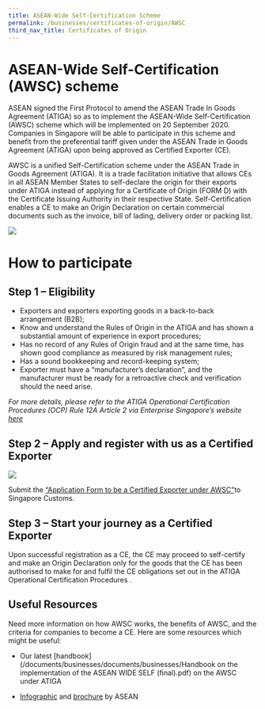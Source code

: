 ```yaml
---
title: ASEAN-Wide Self-Certification Scheme
permalink: /businesses/certificates-of-origin/AWSC
third_nav_title: Certificates of Origin
---
```


# ASEAN-Wide Self-Certification (AWSC) scheme

ASEAN signed the First Protocol to amend the ASEAN Trade In Goods Agreement (ATIGA) so as to implement the ASEAN-Wide Self-Certification (AWSC) scheme which will be implemented on 20 September 2020.  Companies in Singapore will be able to participate in this scheme and benefit from the preferential tariff given under the ASEAN Trade in Goods Agreement (ATIGA) upon being approved as Certified Exporter (CE).
 
AWSC is a unified Self-Certification scheme under the ASEAN Trade in Goods Agreement (ATIGA). It is a trade facilitation initiative that allows CEs in all ASEAN Member States to self-declare the origin for their exports under ATIGA instead of applying for a Certificate of Origin (FORM D) with the Certificate Issuing Authority in their respective State. Self-Certification enables a CE to make an Origin Declaration on certain commercial documents such as the invoice, bill of lading, delivery order or packing list.

![](/images/AWSC%20benefits.jpg)

# How to participate

## Step 1 – Eligibility 

-	Exporters and exporters exporting goods in a back-to-back arrangement (B2B);
-	Know and understand the Rules of Origin in the ATIGA and has shown a substantial amount of experience in export procedures; 
-	Has no record of any Rules of Origin fraud and at the same time, has shown good compliance as measured by risk management rules;
-	Has a sound bookkeeping and record-keeping system;
-	Exporter must have a “manufacturer’s declaration”, and the manufacturer must be ready for a retroactive check and verification should the need arise.

*For more details, please refer to the ATIGA Operational Certification Procedures (OCP) Rule 12A Article 2 via Enterprise Singapore’s website [here](https://www.enterprisesg.gov.sg/non-financial-assistance/for-singapore-companies/free-trade-agreements/ftas/overview)*

## Step 2 – Apply and register with us as a Certified Exporter

![](/images/AWSC%20CE.jpg)

Submit the [“Application Form to be a Certified Exporter under AWSC”](https://www.customs.gov.sg/eservices/customs-forms-and-service-links)to Singapore Customs. 

## Step 3 – Start your journey as a Certified Exporter

Upon successful registration as a CE, the CE may proceed to self-certify and make an Origin Declaration only for the goods that the CE has been authorised to make for and fulfil the CE obligations set out in the ATIGA Operational Certification Procedures . 

## Useful Resources

Need more information on how AWSC works, the benefits of AWSC, and the criteria for companies to become a CE. Here are some resources which might be useful: 

- Our latest [handbook](/documents/businesses/documents/businesses/Handbook on the implementation of the ASEAN WIDE SELF (final).pdf) on the AWSC under ATIGA

- [Infographic](https://asean.org/storage/2012/05/SCAROO33_anx11b_ag05.1.3d_AWSC-Infographics-14042020.pdf) and [brochure](https://asean.org/storage/2012/05/04-AWSC-Brochure.pdf) by ASEAN




